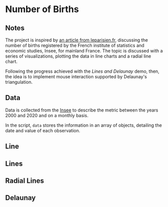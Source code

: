 # Number of Births

<!-- ## [Live Demo]() -->

## Notes

The project is inspired by [an article from leparisien.fr](https://www.leparisien.fr/societe/un-baby-crash-en-2020-5mn-pour-comprendre-letude-de-linsee-26-02-2021-YGRQIBGXEFCERPP3QOXQGRTADA.php), discussing the number of births registered by the French institute of statistics and economic studies, Insee, for mainland France. The topic is discussed with a series of visualizations, plotting the data in line charts and a radial line chart.

Following the progress achieved with the _Lines and Delaunay_ demo, then, the idea is to implement mouse interaction supported by Delaunay's triangulation.

## Data

Data is collected from the [Insee](https://www.insee.fr/fr/statistiques/serie/000436391) to describe the metric between the years 2000 and 2020 and on a monthly basis.

In the script, `data` stores the information in an array of objects, detailing the date and value of each observation.

## Line

## Lines

## Radial Lines

## Delaunay
